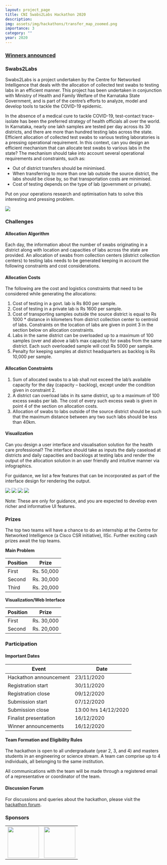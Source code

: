 ```yaml
---
layout: project_page
title: CNI Swabs2Labs Hackathon 2020
description:
img: assets/img/hackathons/transfer_map_zoomed.png
importance: 3
category: ""
year: 2020
---
```


<h3 class="text-center"><a href="/cni-hackathon-2020/">Winners announced</a></h3>

### Swabs2Labs

Swabs2Labs is a project undertaken by the Centre for Networked Intelligence that deals with the allocation of collected test swabs to testing labs in an efficient manner. This project has been undertaken in conjunction with Ministry of Health and Family Welfare of the Karnataka State Government, and is part of the centre’s efforts to analyze, model and develop tools to tackle the COVID-19 epidemic.

In the absence of a medical cure to tackle COVID-19, test-contact trace-isolate has been the preferred strategy of health officials all over the world. In Karnataka, nearly one lakh samples are tested per day across its 30 districts, and there are more than hundred testing labs across the state. Efficient allocation of collected test swabs to various testing laboratories is a pressing operational requirement. In this context, can you design an efficient mechanism that can allocate test swabs to various labs in the state? The mechanism should take into account several operational requirements and constraints, such as:

<ul style="list-style-type: disc;">
  <li>Out of district transfers should be minimised.</li>
  <li>When transferring to more than one lab outside the source district, the labs should be close by, so that transportation costs are minimised.</li>
  <li>Cost of testing depends on the type of lab (government or private).</li>
</ul>

Put on your operations research and optimisation hats to solve this interesting and pressing problem.

<div class="container-fluid text-center">
<img src="{{ site.url }}{{ site.baseurl }}/assets/img/hackathons/transfer_map_zoomed.png" class="img-fluid">
</div>

### Challenges

#### Allocation Algorithm

Each day, the information about the number of swabs originating in a district along with location and capacities of labs across the state are provided. An allocation of swabs from collection centers (district collection centers) to testing labs needs to be generated keeping in account the following constraints and cost considerations.

#### Allocation Costs

The following are the cost and logistics constraints that need to be considered while generating the allocations:
<ol style="list-style-type: decimal;">
  <li>Cost of testing in a govt. lab is Rs 800 per sample.</li>
  <li>Cost of testing in a private lab is Rs 1600 per sample.</li>
  <li>Cost of transporting samples outside the source district is equal to Rs 1000 * distance in kilometers from district collection center to centroid of labs. Constraints on the location of labs are given in point 3 in the section below on allocation constraints.</li>
  <li>Labs in the same district can be overloaded up to a maximum of 100 samples (over and above a lab’s max capacity) for swabs from the same district. Each such overloaded sample will cost Rs 5000 per sample.</li>
  <li>Penalty for keeping samples at district headquarters as backlog is Rs 10,000 per sample.</li>
</ol>

#### Allocation Constraints

<ol style="list-style-type: decimal;">
  <li>Sum of allocated swabs to a lab shall not exceed the lab’s available capacity for the day (capacity – backlog), except under the condition given in constraint 2.</li>
  <li>A district can overload labs in its same district, up to a maximum of 100 excess swabs per lab. The cost of every such excess swab is given in point 4 of the section on allocation costs.</li>
  <li>Allocation of swabs to labs outside of the source district should be such that the maximum distance between any two such labs should be less than 40km.</li>
</ol>


#### Visualization

Can you design a user interface and visualisation solution for the health care professional? The interface should take as inputs the daily caseload at districts and daily capacities and backlogs at testing labs and render the output of the allocation solution in an user friendly and intuitive manner via infographics.

For guidance, we list a few features that can be incorporated as part of the interface design for rendering the output.

<img src="https://lh3.googleusercontent.com/DXGLGIEoVbFqPa-E9sFERzumIgyUiV-KXJwRzt9IANVHZ6PNQG9SBsSiXHeuX_cadNI5rb1MwqrgKdYBsLxm0BT82cppBXZiR42Z-KhFTbzms2Lyr-QnPItBiGGBEVvSTh2dBtCx" class="img-fluid">
<img src="https://lh5.googleusercontent.com/UkKxj2wtB2CSd879cQ8Yt3PMC6seuzyRaNJKaa-i9-IJv51pAO805E1hVkthiVJowaMqFdO2ucxJFv4peVIzABMljrjfAeU-vzwFPQgVT3eDTulM-aJ5gBRup5oGnn5Zl3U8d1qe" class="img-fluid">
<img src="https://lh3.googleusercontent.com/ywPtZeorkrKnD1QgMw-D1aZjwKyLbknF6pdKJNO1jJopJGjOpPcB7zh4vvfMFt0bCBFiSFMJqf2O0GQicBWCz9SUtpaemKOqs6xG7v4j_Xjk2C_8FU3LP7WtT6llanbhxx1Ihtt8" class="img-fluid">
<img src="https://lh6.googleusercontent.com/M-JlJIIPCa94a-uhJrUmFUfrkRrGK-jtdOhaG7rqtm1np4VYFr12FmNUEpJTS-goxTfv0CkwHZvhhHBIHv0c8u8ppjYRH0sna2c6Ni2Y21eyqKSwH_QNbaT8NamtA4LP23j_DHX6" class="img-fluid">

Note: These are only for guidance, and you are expected to develop even richer and informative UI features. 

### Prizes

The top two teams will have a chance to do an internship at the Centre for Networked Intelligence (a Cisco CSR initiative), IISc. Further exciting cash prizes await the top teams.

**Main Problem**
<div class="table-responsive">
  <table class="table">
    <thead>
      <tr>
        <th>Position</th>
        <th>Prize</th>
      </tr>
    </thead>
    <tbody>
      <tr>
        <td>First</td>
        <td>Rs. 50,000</td>
      </tr>
      <tr>
        <td>Second</td>
        <td>Rs. 30,000</td>
      </tr>
      <tr>
        <td>Third</td>
        <td>Rs. 20,000</td>
      </tr>
    </tbody>
  </table>
</div>

**Visualization/Web Interface**
<div class="table-responsive">
  <table class="table">
    <thead>
      <tr>
        <th>Position</th>
        <th>Prize</th>
      </tr>
    </thead>
    <tbody>
      <tr>
        <td>First</td>
        <td>Rs. 30,000</td>
      </tr>
      <tr>
        <td>Second</td>
        <td>Rs. 20,000</td>
      </tr>
    </tbody>
  </table>
</div>

### Participation

#### Important Dates

<div class="table-responsive">
  <table class="table">
    <thead>
      <tr>
        <th>Event</th>
        <th>Date</th>
      </tr>
    </thead>
    <tbody>
      <tr>
        <td>Hackathon announcement</td>
        <td>23/11/2020</td>
      </tr>
      <tr>
        <td>Registration start</td>
        <td>30/11/2020</td>
      </tr>
      <tr>
        <td>Registration close</td>
        <td>09/12/2020</td>
      </tr>
      <tr>
        <td>Submission start</td>
        <td>07/12/2020</td>
      </tr>
      <tr>
        <td>Submission close</td>
        <td>13:00 hrs 14/12/2020</td>
      </tr>
      <tr>
        <td>Finalist presentation</td>
        <td>16/12/2020</td>
      </tr>
      <tr>
        <td>Winner announcements</td>
        <td>16/12/2020</td>
      </tr>
    </tbody>
  </table>
</div>



#### Team Formation and Eligibility Rules
The hackathon is open to all undergraduate (year 2, 3, and 4) and masters students in an engineering or science stream. A team can comprise up to 4 individuals, all belonging to the same institution.

All communications with the team will be made through a registered email of a representative or coordinator of the team.

#### Discussion Forum
For discussions and queries about the hackathon, please visit the [hackathon forum](https://discourse.cnihackathon.in/).

### Sponsors

<table>
<tr>
<td style="vertical-align:middle"><img src="{{ site.url }}{{ site.baseurl }}/assets/img/Logos/Cisco-CSR-Logos-horiz-300x78.jpg" height="100" class="img-fluid"></td>
<td style="vertical-align:middle"><img src="{{ site.url }}{{ site.baseurl }}/assets/img/Logos/IISc_logo.png" height="100" class="img-fluid"></td>
</tr>
</table>

